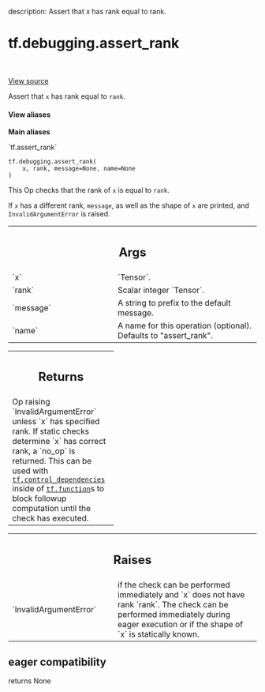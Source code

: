 description: Assert that x has rank equal to rank.

<div itemscope itemtype="http://developers.google.com/ReferenceObject">
<meta itemprop="name" content="tf.debugging.assert_rank" />
<meta itemprop="path" content="Stable" />
</div>

# tf.debugging.assert_rank

<!-- Insert buttons and diff -->

<table class="tfo-notebook-buttons tfo-api nocontent" align="left">

</table>

<a target="_blank" class="external" href="/code/stable/tensorflow/python/ops/check_ops.py">View source</a>



Assert that `x` has rank equal to `rank`.

<section class="expandable">
  <h4 class="showalways">View aliases</h4>
  <p>
<b>Main aliases</b>
<p>`tf.assert_rank`</p>
</p>
</section>

<pre class="devsite-click-to-copy prettyprint lang-py tfo-signature-link">
<code>tf.debugging.assert_rank(
    x, rank, message=None, name=None
)
</code></pre>



<!-- Placeholder for "Used in" -->

This Op checks that the rank of `x` is equal to `rank`.

If `x` has a different rank, `message`, as well as the shape of `x` are
printed, and `InvalidArgumentError` is raised.

<!-- Tabular view -->
 <table class="responsive fixed orange">
<colgroup><col width="214px"><col></colgroup>
<tr><th colspan="2"><h2 class="add-link">Args</h2></th></tr>

<tr>
<td>
`x`
</td>
<td>
`Tensor`.
</td>
</tr><tr>
<td>
`rank`
</td>
<td>
Scalar integer `Tensor`.
</td>
</tr><tr>
<td>
`message`
</td>
<td>
A string to prefix to the default message.
</td>
</tr><tr>
<td>
`name`
</td>
<td>
A name for this operation (optional). Defaults to
"assert_rank".
</td>
</tr>
</table>



<!-- Tabular view -->
 <table class="responsive fixed orange">
<colgroup><col width="214px"><col></colgroup>
<tr><th colspan="2"><h2 class="add-link">Returns</h2></th></tr>
<tr class="alt">
<td colspan="2">
Op raising `InvalidArgumentError` unless `x` has specified rank.
If static checks determine `x` has correct rank, a `no_op` is returned.
This can be used with <a href="../../tf/control_dependencies.md"><code>tf.control_dependencies</code></a> inside of <a href="../../tf/function.md"><code>tf.function</code></a>s
to block followup computation until the check has executed.
</td>
</tr>

</table>



<!-- Tabular view -->
 <table class="responsive fixed orange">
<colgroup><col width="214px"><col></colgroup>
<tr><th colspan="2"><h2 class="add-link">Raises</h2></th></tr>

<tr>
<td>
`InvalidArgumentError`
</td>
<td>
if the check can be performed immediately and
`x` does not have rank `rank`. The check can be performed immediately
during eager execution or if the shape of `x` is statically known.
</td>
</tr>
</table>



 <section><devsite-expandable expanded>
 <h2 class="showalways">eager compatibility</h2>

returns None


 </devsite-expandable></section>

